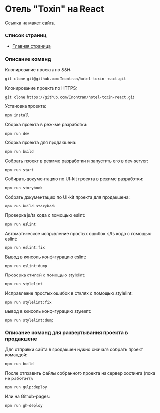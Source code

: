 # Отель "Toxin" на React

Ссылка на [макет сайта](https://www.figma.com/file/MumYcKVk9RkKZEG6dR5E3A/).

### Список страниц
- [Главная страница](https://inontran.github.io/hotel-toxin-react/)

### Описание команд
Клонирование проекта по SSH:
```
git clone git@github.com:Inontran/hotel-toxin-react.git
```

Клонирование проекта по HTTPS:
```
git clone https://github.com/Inontran/hotel-toxin-react.git
```

Установка проекта:
```
npm install
```

Сборка проекта в режиме разработки:
```
npm run dev
```

Сборка проекта для продакшена:
```
npm run build
```

Собрать проект в режиме разработки и запустить его в dev-server:
```
npm run start
```

Собирать документацию по UI-kit проекта в режиме разработки:
```
npm run storybook
```

Собрать документацию по UI-kit проекта для продакшена:
```
npm run build-storybook
```


Проверка js/ts кода с помощью eslint:
```
npm run eslint
```

Автоматическое исправление простых ошибок js/ts кода с помощью eslint:
```
npm run eslint:fix
```

Вывод в консоль конфигурацию eslint:
```
npm run eslint:dump
```

Проверка стилей с помощью stylelint:
```
npm run stylelint
```

Исправление простых ошибок в стилях с помощью stylelint:
```
npm run stylelint:fix
```

Вывод в консоль конфигурацию stylelint:
```
npm run stylelint:dump
```

### Описание команд для развертывания проекта в продакшене
Для отправки сайта в продакшен нужно сначала собрать проект командой:
```
npm run build
```

После отправить файлы собранного проекта на сервер хостинга (пока не работает):
```
npm run gulp:deploy
```

Или на Github-pages:
```
npm run gh-deploy
```